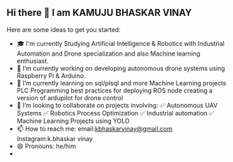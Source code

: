 ## Hi there 👋 I am KAMUJU BHASKAR VINAY



Here are some ideas to get you started:
- 🎓 I'm currently Studying Artificial Intelligence & Robotics with Industrial Automation and Drone specialization and also Machine  learning enthusiast.
- 🚁 I’m currently working on developing autonomous drone systems using Raspberry Pi & Arduino.
- 🌱 I’m currently learning on sql/plsql and more Machine Learning projects 
PLC Programming
best practices for deploying  ROS node
creating a version of ardupilot for drone control
- 👯 I’m looking to collaborate on  projects involving:
✅ Autonomous UAV Systems
✅ Robotics Process Optimization
✅ Industrial automation
✅ Machine Learning Projects using YOLO
- 📫 How to reach me: email:kbhaskarvinay@gmail.com  Instagram:k.bhaskar vinay
- 😄 Pronouns: he/him
- 

